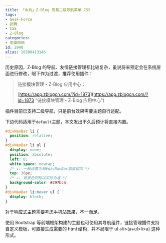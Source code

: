 ```yaml
---
title: 「水坑」Z-Blog 简易二级导航菜单 CSS
tags:
- GesF-Force
- 折腾
- CSS
- Z-Blog
categories:
- 电脑网络
id: 2940
alias: 20200413146
---
```


历史原因，Z-Blog 的导航、友情链接管理都比较复杂，虽说将来预定会在系统层面进行修改，眼下作为过渡，推荐使用插件：

> 链接模块管理 - Z-Blog 应用中心：
>
> [https://app.zblogcn.com/?id=1873](https://app.zblogcn.com/?id=1873 "链接模块管理 - Z-Blog 应用中心")

插件目前已支持二级导航，只是前台效果需要主题自行适配。

下边代码适用于`default`主题，本文发出不久后预计将直接内置。

```css
#divNavBar li {
  position: relative;
}
#divNavBar li ul {
  display: none;
  position: absolute;
  left: 0;
  white-space: nowrap;
  /* ↓↓ 一般设置为和#divNavBar高度相同 */
  top: 36px;
  /* ↓↓ 背景色同样以实际为准 */
  background-color: #297bc4;
}
#divNavBar li:hover ul {
  display: block;
}
```

对于响应式主题需要考虑手机站效果，不一而足。

使用 Bootstrap 等前端框架构建的主题也可使用其导航组件，链接管理插件支持自定义模板，可直接生成需要的 html 结构，并不局限于 ul->li>(a+ul>li>a) 这种形式。

<!--2940-->
